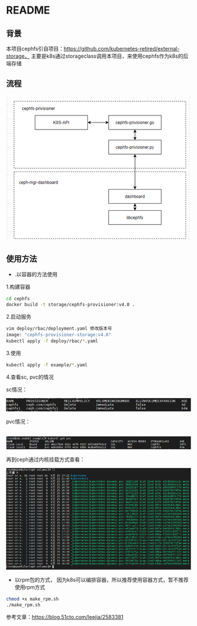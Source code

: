 # README

## 背景

本项目cephfs引自项目：https://github.com/kubernetes-retired/external-storage， 主要是k8s通过storageclass调用本项目，来使用cephfs作为k8s的后端存储

## 流程

![1664102078390](assets/1664102078390.png)

## 使用方法

+ .以容器的方法使用

1.构建容器

~~~bash
cd cephfs
docker build -t storage/cephfs-provisioner:v4.0 .
~~~

2.启动服务

~~~bash
vim deploy/rbac/deployment.yaml 修改版本号
image: "cephfs-provisioner-storage:v4.0"
kubectl apply -f deploy/rbac/*.yaml
~~~

3.使用

~~~bash
kubectl apply -f example/*.yaml
~~~

4.查看sc, pvc的情况

sc情况：

![1664101363901](assets/1664101363901.png)

pvc情况：

​	![1664101405238](assets/1664101405238.png)

再到ceph通过内核挂载方式查看：

![1664101609950](assets/1664101609950.png)

+ 以rpm包的方式， 因为k8s可以编排容器，所以推荐使用容器方式，暂不推荐使用rpm方式

~~~bash
chmod +x make_rpm.sh
./make_rpm.sh
~~~

参考文章：https://blog.51cto.com/leejia/2583381